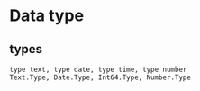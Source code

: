 # Data type

## types
```
type text, type date, type time, type number
Text.Type, Date.Type, Int64.Type, Number.Type  
```
